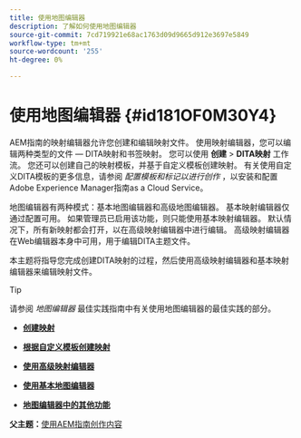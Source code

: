 ```yaml
---
title: 使用地图编辑器
description: 了解如何使用地图编辑器
source-git-commit: 7cd719921e68ac1763d09d9665d912e3697e5849
workflow-type: tm+mt
source-wordcount: '255'
ht-degree: 0%

---
```



# 使用地图编辑器 {#id181OF0M30Y4}

AEM指南的映射编辑器允许您创建和编辑映射文件。 使用映射编辑器，您可以编辑两种类型的文件 — DITA映射和书签映射。 您可以使用 **创建** \> **DITA映射** 工作流。 您还可以创建自己的映射模板，并基于自定义模板创建映射。 有关使用自定义DITA模板的更多信息，请参阅 *配置模板和标记以进行创作* ，以安装和配置Adobe Experience Manager指南as a Cloud Service。

地图编辑器有两种模式：基本地图编辑器和高级地图编辑器。 基本映射编辑器仅通过配置可用。 如果管理员已启用该功能，则只能使用基本映射编辑器。 默认情况下，所有新映射都会打开，以在高级映射编辑器中进行编辑。 高级映射编辑器在Web编辑器本身中可用，用于编辑DITA主题文件。

本主题将指导您完成创建DITA映射的过程，然后使用高级映射编辑器和基本映射编辑器来编辑映射文件。

>[!TIP]
>
> 请参阅 *地图编辑器* 最佳实践指南中有关使用地图编辑器的最佳实践的部分。

- **[创建映射](map-editor-create-map.md)**

- **[根据自定义模板创建映射](create-maps-customized-templates.md)**

- **[使用高级映射编辑器](map-editor-advanced-map-editor.md)**

- **[使用基本地图编辑器](map-editor-basic-map-editor.md)**

- **[地图编辑器中的其他功能](map-editor-other-features.md)**


**父主题：**[&#x200B;使用AEM指南创作内容](authoring-content-xml-doc.md)

